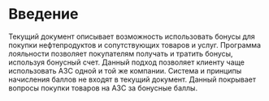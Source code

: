 # Введение
Текущий документ описывает возможность использовать бонусы для покупки нефтепродуктов и сопутствующих товаров и услуг.
Программа лояльности позволяет 
покупателям получать и тратить бонусы,
используя бонусный счет. 
Данный подход позволяет клиенту чаще использовать АЗС одной и той же компании. Система и принципы начисления баллов не входят в текущий документ. Данный  покрывает вопросы покупки товаров на АЗС за бонусные баллы. 